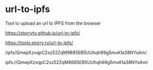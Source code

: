 # url-to-ipfs
Tool to upload an url to IPFS from the browser

https://storrytv.github.io/url-to-ipfs/

https://tools.storry.tv/url-to-ipfs/

/ipfs/QmepXzvqpC2xz52ZqM9885EB5UUhqh69g5mvA1a38NYsAm/

ipfs://QmepXzvqpC2xz52ZqM9885EB5UUhqh69g5mvA1a38NYsAm/
